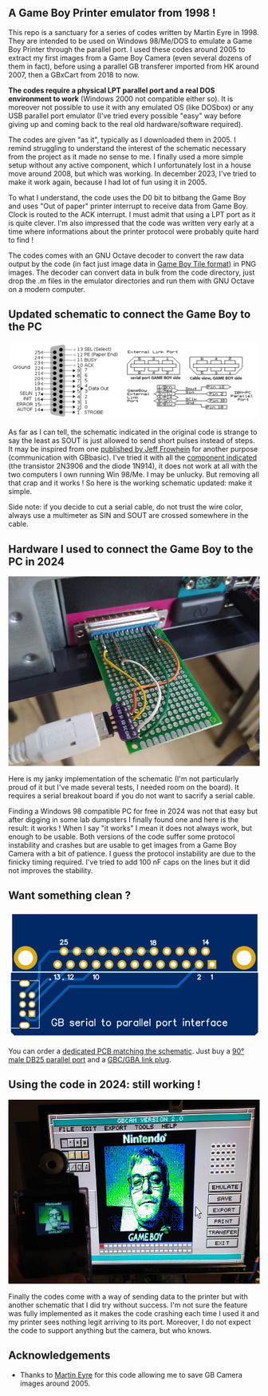 ## A Game Boy Printer emulator from 1998 !

This repo is a sanctuary for a series of codes written by Martin Eyre in 1998. They are intended to be used on Windows 98/Me/DOS to emulate a Game Boy Printer through the parallel port. I used these codes around 2005 to extract my first images from a Game Boy Camera (even several dozens of them in fact), before using a parallel GB transferer imported from HK around 2007, then a GBxCart from 2018 to now. 

**The codes require a physical LPT parallel port and a real DOS environment to work** (Windows 2000 not compatible either so). It is moreover not possible to use it with any emulated OS (like DOSbox) or any USB parallel port emulator (I've tried every possible "easy" way before giving up and coming back to the real old hardware/software required).

The codes are given "as it", typically as I downloaded them in 2005. I remind struggling to understand the interest of the schematic necessary from the project as it made no sense to me. I finally used a more simple setup without any active component, which I unfortunately lost in a house move around 2008, but which was working. In december 2023, I've tried to make it work again, because I had lot of fun using it in 2005.

To what I understand, the code uses the D0 bit to bitbang the Game Boy and uses "Out of paper" printer interrupt to receive data from Game Boy. Clock is routed to the ACK interrupt. I must admit that using a LPT port as it is quite clever. I'm also impressed that the code was written very early at a time where informations about the printer protocol were probably quite hard to find !

The codes comes with an GNU Octave decoder to convert the raw data output by the code (in fact just image data in [Game Boy Tile format](https://www.huderlem.com/demos/gameboy2bpp.html)) in PNG images. The decoder can convert data in bulk from the code directory, just drop the .m files in the emulator directories and run them with GNU Octave on a modern computer.

## Updated schematic to connect the Game Boy to the PC

![Hardware](Pictures/Pinout_2024.png)

As far as I can tell, the schematic indicated in the original code is strange to say the least as SOUT is just allowed to send short pulses instead of steps. It may be inspired from one [published by Jeff Frowhein](https://www.devrs.com/gb/files/hardware.html) for another purpose (communication with GBbasic). I've tried it with all the [component indicated](https://www.devrs.com/gb/files/gb2pp7.gif) (the transistor 2N3906 and the diode 1N914), it does not work at all with the two computers I own running Win 98/Me. I may be unlucky. But removing all that crap and it works ! So here is the working schematic updated: make it simple.

Side note: if you decide to cut a serial cable, do not trust the wire color, always use a multimeter as SIN and SOUT are crossed somewhere in the cable.

## Hardware I used to connect the Game Boy to the PC in 2024

![Hardware](Pictures/Hardware.png)

Here is my janky implementation of the schematic (I'm not particularly proud of it but I've made several tests, I needed room on the board). It requires a serial breakout board if you do not want to sacrify a serial cable.

Finding a Windows 98 compatible PC for free in 2024 was not that easy but after digging in some lab dumpsters I finally found one and here is the result: it works ! When I say "it works" I mean it does not always work, but enough to be usable. Both versions of the code suffer some protocol instability and crashes but are usable to get images from a Game Boy Camera with a bit of patience. I guess the protocol instability are due to the finicky timing required. I've tried to add 100 nF caps on the lines but it did not improves the stability.

## Want something clean ?

![Hardware](PCB/PCB.png)

You can order a [dedicated PCB matching the schematic](/PCB). Just buy a [90° male DB25 parallel port](https://fr.aliexpress.com/item/1005006186899118.html) and a [GBC/GBA link plug](https://fr.aliexpress.com/item/1005006358075502.html).

## Using the code in 2024: still working !

![Hardware](Pictures/Results.png)

Finally the codes come with a way of sending data to the printer but with another schematic that I did try without success. I'm not sure the feature was fully implemented as it makes the code crashing each time I used it and my printer sees nothing legit arriving to its port. Moreover, I do not expect the code to support anything but the camera, but who knows.

## Acknowledgements

- Thanks to [Martin Eyre](https://web.archive.org/web/20000915214526/http://skyscraper.fortunecity.com/macro/730/) for this code allowing me to save GB Camera images around 2005.
